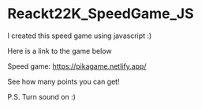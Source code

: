 # Reackt22K_SpeedGame_JS
I created this speed game using javascript :)

Here is a link to the game below

Speed game: https://pikagame.netlify.app/

See how many points you can get!

P.S. Turn sound on :)
